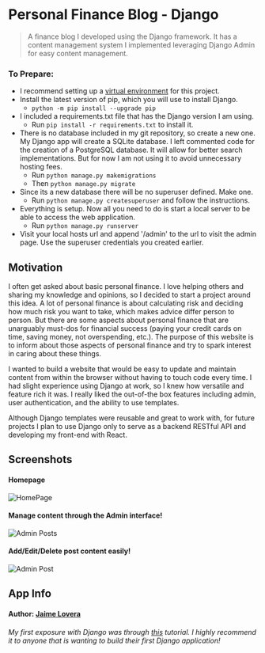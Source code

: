 # Personal Finance Blog - Django

> A finance blog I developed using the Django framework. It has a content management system I implemented leveraging Django Admin for easy content management.

### To Prepare:

- I recommend setting up a [virtual environment](https://docs.python.org/3/library/venv.html) for this project.
- Install the latest version of pip, which you will use to install Django.
  - `python -m pip install --upgrade pip`
- I included a requirements.txt file that has the Django version I am using.
  - Run `pip install -r requirements.txt` to install it.
- There is no database included in my git repository, so create a new one. My Django app will create a SQLite database. I left commented code for the creation of a PostgreSQL database. It will allow for better search implementations. But for now I am not using it to avoid unnecessary hosting fees.
  - Run `python manage.py makemigrations`
  - Then `python manage.py migrate`
- Since its a new database there will be no superuser defined. Make one.
  - Run `python manage.py createsuperuser` and follow the instructions.
- Everything is setup. Now all you need to do is start a local server to be able to access the web application.
  - Run `python manage.py runserver`
- Visit your local hosts url and append '/admin' to the url to visit the admin page. Use the superuser credentials you created earlier.

## Motivation

I often get asked about basic personal finance. I love helping others and sharing my knowledge and opinions, so I decided to start a project around this idea. A lot of personal finance is about calculating risk and deciding how much risk you want to take, which makes advice differ person to person. But there are some aspects about personal finance that are unarguably must-dos for financial success (paying your credit cards on time, saving money, not overspending, etc.). The purpose of this website is to inform about those aspects of personal finance and try to spark interest in caring about these things.

I wanted to build a website that would be easy to update and maintain content from within the browser without having to touch code every time. I had slight experience using Django at work, so I knew how versatile and feature rich it was. I really liked the out-of-the box features including admin, user authentication, and the ability to use templates.

Although Django templates were reusable and great to work with, for future projects I plan to use Django only to serve as a backend RESTful API and developing my front-end with React.

## Screenshots

#### Homepage

![HomePage](./readme_screenshots/index.png)

#### Manage content through the Admin interface!

![Admin Posts](./readme_screenshots/admin.png)

#### Add/Edit/Delete post content easily!

![Admin Post](./readme_screenshots/admin-post.png)

## App Info

#### Author: [Jaime Lovera](https://github.com/jaimelovera)

###### My first exposure with Django was through [this](https://tutorial.djangogirls.org/en/) tutorial. I highly recommend it to anyone that is wanting to build their first Django application!
